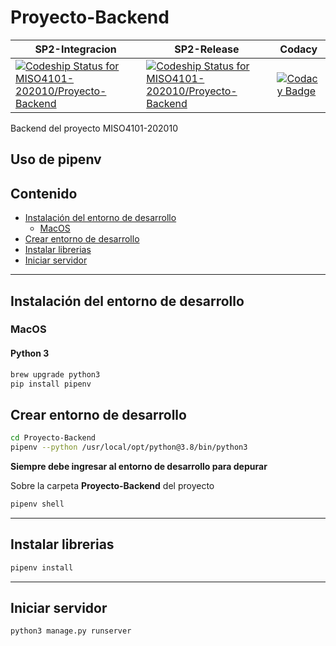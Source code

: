 # Proyecto-Backend

|SP2-Integracion|SP2-Release|Codacy|
|---|---|---|
|[![Codeship Status for MISO4101-202010/Proyecto-Backend](https://app.codeship.com/projects/5db252f0-697c-0138-1110-6a1b1fd1aa4f/status?branch=SP2-Integracion)](https://app.codeship.com/projects/394230)|[![Codeship Status for MISO4101-202010/Proyecto-Backend](https://app.codeship.com/projects/5db252f0-697c-0138-1110-6a1b1fd1aa4f/status?branch=SP2-Release)](https://app.codeship.com/projects/394230)|[![Codacy Badge](https://api.codacy.com/project/badge/Grade/4be13517ea7d45b4ac36718541bb1c77)](https://www.codacy.com/gh/MISO4101-202010/Proyecto-Backend?utm_source=github.com&amp;utm_medium=referral&amp;utm_content=MISO4101-202010/Proyecto-Backend&amp;utm_campaign=Badge_Grade)|

Backend del proyecto MISO4101-202010

## Uso de pipenv

## Contenido

- [Instalación del entorno de desarrollo](#instalación-del-entorno-de-desarrollo)
  - [MacOS](#mac-os)
- [Crear entorno de desarrollo](#crear-entorno-de-desarrollo)
- [Instalar librerias](#instalar-librerias)
- [Iniciar servidor](#iniciar-servidor)

***

## Instalación del entorno de desarrollo

### MacOS
#### Python 3

```sh
brew upgrade python3
pip install pipenv
```

## Crear entorno de desarrollo

```sh
cd Proyecto-Backend
pipenv --python /usr/local/opt/python@3.8/bin/python3
```

**Siempre debe ingresar al entorno de desarrollo para depurar**

Sobre la carpeta **Proyecto-Backend** del proyecto

```sh
pipenv shell
```
***
## Instalar librerias

```sh
pipenv install
```

***

## Iniciar servidor

```sh
python3 manage.py runserver
```
